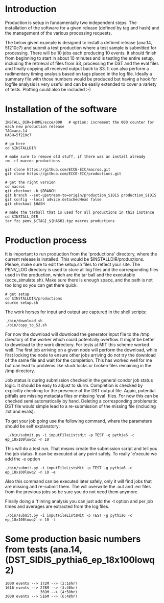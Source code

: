 # Introduction

Production is setup in fundamentally two independent steps. The installation of the software for a
given release (defined by tag and hash) and the management of the various processing requests.

The below given example is designed to install a defined release (ana.14, 5f210c7) and submit a test
production where a test sample is submitted for processing. There will be 10 jobs each producing 10
events. It should finish from beginning to start in about 10 minutes and is testing the entire
setup, including the retrieval of files from S3, processing the DST and the eval files and finally
copying all received output back to S3. It can also perform a rudimentary timing analysis based on
tags placed in the log file. Ideally a summary file with those numbers would be produced but having
a hook for logfile analysis is very useful and can be easily extended to cover a variety of tests.
Plotting could also be included :-)

# Installation of the software

    INSTALL_DIR=$HOME/ecce/000   # option: increment the 000 counter for each new production release
    TAG=ana.14
    HASH=5f210c7
  
    # go here
    cd $INSTALLDIR
  
    # make sure to remove old stuff, if there was an install already
    rm -rf macros productions
  
    git clone https://github.com/ECCE-EIC/macros.git
    git clone https://github.com/ECCE-EIC/productions.git
  
    # get the right version
    cd macros
    git checkout -b $BRANCH
    git branch --set-upstream-to=origin/production_SIDIS production_SIDIS
    git config --local advice.detachedHead false
    git checkout $HASH
  
    # make the tarball that is used for all productions in this instance
    cd $INSTALL_DIR
    tar fzc penv_${TAG}_${HASH}.tgz macros productions


# Production process

It is important to run production from the 'productions' directory, where the current release is
installed. This would be $INSTALLDIR/productions. Please, make sure to edit the setup.sh files to
reflect your site. The PENV_LOG directory is used to store all log files and the corresponding files
used in the production, which are the tar ball and the executable (ecce_simulate.sh). Make sure
there is enough space, and the path is not too long so you can get there quick.

    # get setup
    cd $INSTALLDIR/productions
    source setup.sh

The work horses for input and output are captured in the shell scripts:

    ./bin/download.sh
    ./bin/copy_to_S3.sh

For now the download will download the generator input file to the /tmp directory of the worker
which could potentially overflow. It might be better to download to the work directory. For tests at
MIT this scheme worked well. The first job arriving on a given node will perform the download, while
first locking the node to ensure other jobs arriving do not try the download of the same file and
wait for the completion. This has worked well for me but can lead to problems like stuck locks or
broken files remaining in the /tmp directory.

Job status is during submission checked in the general condor job status logic. It should be easy to
adjust to slurm. Completion is checked by explicitly checking for the presence of the DST output
file. Again, potential pitfalls are missing metadata files or missing 'eval' files. For now this can
be checked semi automatically by hand. Deleting a corresponding problematic DST file would simple lead
to a re-submission of the missing file (including .txt and evals).

To get your job going use the following command, where the parameters should be self explanatory:

     ./bin/submit.py -i inputFileListsMit -p TEST -g pythia6 -c ep_18x100lowq2 -n 10

This will do a test run. That means create the submission script and tell you the job status. It can
be executed at any point safely. To really 'e'xecute we add the -e option

    ./bin/submit.py -i inputFileListsMit -p TEST -g pythia6 -c ep_18x100lowq2 -n 10 -e

Also this command can be executed later safely, only it will find jobs that are missing and
re-submit them. The will overwrite the .out and .err files from the previous jobs so be sure you do
not need them anymore.

Finally doing a 't'iming analysis you can just add the -t option and per job times and averages are
extracted from the log files.

    ./bin/submit.py -i inputFileListsMit -p TEST -g pythia6 -c ep_18x100lowq2 -n 10 -t


# Some production basic numbers from tests (ana.14,  (DST_SIDIS_pythia6_ep_18x100lowq2)

    1000 events --> 172M --> (2:16hr)
    1616 events --> 278M --> (3:40hr)
                    369M --> (4:50hr)
    3000 events --> 516M --> (6:48hr)
